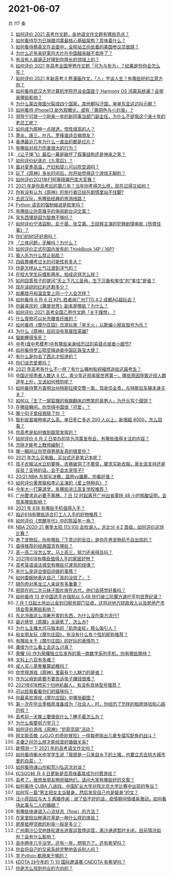 # 2021-06-07

共 117 条

<!-- BEGIN -->
<!-- 最后更新时间 Mon Jun 07 2021 12:36:22 GMT+0800 (China Standard Time) -->

1. [如何评价 2021 高考作文题，各地语文作文题有哪些亮点？](https://www.zhihu.com/question/463569578)
2. [如何看待华为已捐赠鸿蒙最核心基础架构？意味着什么？](https://www.zhihu.com/question/462892378)
3. [如何看待蔡英文在会面中，全程站立向坐着的美国参议员致辞？](https://www.zhihu.com/question/463513769)
4. [为什么近年来好莱坞大片在中国越来越不卖座了？](https://www.zhihu.com/question/268982964)
5. [有没有人装逼正好撞到你擅长的领域上的？](https://www.zhihu.com/question/338688699)
6. [如何评价 2021
   年高考全国甲卷作文题「可为与有为」？如果是你你会怎么写？](https://www.zhihu.com/question/463593563)
7. [如何评价 2021 年新高考 Ⅱ
   卷漫画作文，「人」字谈人生？有哪些好的立意方向？](https://www.zhihu.com/question/463596390)
8. [如何看待武汉大学计算机学院开设全国首个 Harmony OS
   鸿蒙系统课？会带来哪些影响？](https://www.zhihu.com/question/463117510)
9. [为什么蒙古帝国分裂成四个国家，其他都叫汗国，单单东亚这边叫元朝？](https://www.zhihu.com/question/350546334)
10. [如何看待 iPhone13 新外观曝光，或有「黄铜色与小刘海」？](https://www.zhihu.com/question/463358441)
11. [领导宁可提一个刚来一年的新同事当部门副主任，为什么不提我这个来十年的老员工呢？](https://www.zhihu.com/question/458785731)
12. [如何成为那种一点就透，悟性很高的人？](https://www.zhihu.com/question/300313253)
13. [萧炎，唐三，叶凡，罗峰谁适合做朋友？](https://www.zhihu.com/question/450151064)
14. [香港最近几年为什么一直出的都是烂片？](https://www.zhihu.com/question/462877536)
15. [有哪些对视力伤害很大的行为？](https://www.zhihu.com/question/384087324)
16. [《让子弹飞》最后一幕是破坏了叙事结构还是神来之笔？](https://www.zhihu.com/question/413652432)
17. [如何评价纪录片《九零后》？](https://www.zhihu.com/question/461176129)
18. [面对夏季高温，产妇和婴儿可以吹空调吗？](https://www.zhihu.com/question/461128140)
19. [玩了《原神》多长时间后，你开始觉得这个游戏无聊的？](https://www.zhihu.com/question/423597371)
20. [如何评价2021年F1阿塞拜疆巴库大奖赛？](https://www.zhihu.com/question/461061718)
21. [2021
    年是你高考后的第几年？当年你考得怎么样，现在过得又如何？](https://www.zhihu.com/question/463523282)
22. [你有没有认为《原神》的旅行者已经在剧情里站不住脚?](https://www.zhihu.com/question/460224220)
23. [去武汉玩，有哪些经典的旅游线路？](https://www.zhihu.com/question/54172302)
24. [Python 语言的强制缩进是败笔吗？](https://www.zhihu.com/question/289852673)
25. [有哪些让你意难平的电视剧台词文案？](https://www.zhihu.com/question/452053796)
26. [背东西慢是因为智商不够吗？](https://www.zhihu.com/question/438891976)
27. [如何评价宁浩监制，彭于晏、张艾嘉、王砚辉主演的犯罪剧情电影《热带往事》？](https://www.zhihu.com/question/291023345)
28. [你们的M1还好用吗？](https://www.zhihu.com/question/447835410)
29. [「三体问题」无解吗？为什么？](https://www.zhihu.com/question/30311577)
30. [如何评价正式在国内发布的 ThinkBook 14P /
    16P?](https://www.zhihu.com/question/462587759)
31. [狼人杀为什么禁止贴脸？](https://www.zhihu.com/question/462970840)
32. [四级靠裸考过关的可能性有多大？](https://www.zhihu.com/question/326748979)
33. [你是怎样从土气过渡到洋气的？](https://www.zhihu.com/question/267705489)
34. [在校大学生玩摄影两年，拍成这样怎么样？](https://www.zhihu.com/question/459627997)
35. [如何回答孩子的提问“天上下凡三圣母，生下沉香和爹住”的“爹住”是谁？](https://www.zhihu.com/question/462277776)
36. [现在读研的红利还剩多少？](https://www.zhihu.com/question/456374240)
37. [如果胧月和温宜爱上同一个人会怎样？](https://www.zhihu.com/question/455366022)
38. [如何看待 6 月 6 日 KPL 胜者组广州TTG 4:2
    成都AG超玩会？](https://www.zhihu.com/question/463525882)
39. [你最喜欢的《魔兽世界》副本是哪些？为什么？](https://www.zhihu.com/question/264407288)
40. [如何评价 2021 高考全国乙卷作文题「关于理想」？](https://www.zhihu.com/question/463592504)
41. [什么食物可以补充膳食纤维的？](https://www.zhihu.com/question/377073752)
42. [如何看待《摩尔庄园》页游玩家「星无火」以欺骗小朋友毁号为乐？](https://www.zhihu.com/question/462737028)
43. [为什么《原神》目前没有草属性英雄?](https://www.zhihu.com/question/425978919)
44. [猫能睡得多死？](https://www.zhihu.com/question/462536806)
45. [中考(或中考模考)中有哪些亲身经历过的易错点或者小细节?](https://www.zhihu.com/question/405609296)
46. [如何看待罗云熙空降迪奥中国区珠宝大使？](https://www.zhihu.com/question/463424674)
47. [有什么是你去了西北才知道的？](https://www.zhihu.com/question/403884771)
48. [你们谈恋爱累吗？](https://www.zhihu.com/question/399471584)
49. [2021 年高考有什么不一样？有什么嘱咐和祝福想送给这届考生？](https://www.zhihu.com/question/463469682)
50. [中国近视患者人数达 6
    亿，青少年近视率居世界第一，哪些原因导致近视人数逐年上升，又该如何预防呢？](https://www.zhihu.com/question/463403309)
51. [如何看待警方查明台州特斯拉撞交警一案，驾驶员全责，与特斯拉车辆本身无关？](https://www.zhihu.com/question/463484326)
52. [如何以「生了一窝狐狸的我踹翻床边憋笑的臭男人」为开头写个甜饼？](https://www.zhihu.com/question/443320738)
53. [在哪些瞬间，你觉得中国很「可爱」？](https://www.zhihu.com/question/455857255)
54. [哪个句子曾经救赎了你 ？](https://www.zhihu.com/question/453706577)
55. [智利疫苗接种率这么高，单日死亡多达 200 人以上，新增超
    8000，怎么回事？](https://www.zhihu.com/question/463115629)
56. [你高考是如何做到超常发挥的？](https://www.zhihu.com/question/278979830)
57. [如何评价 6 月 2
    日举办的华为鸿蒙发布会，有哪些值得关注的内容？](https://www.zhihu.com/question/462794002)
58. [怎样才能考上教师编制？](https://www.zhihu.com/question/23612599)
59. [哪一瞬间让你觉得男朋友真的很爱你？](https://www.zhihu.com/question/356450688)
60. [2021 年怎么买电脑，买台式还是笔记本呢？](https://www.zhihu.com/question/459716674)
61. [孩子衣服沾水立刻要换，衣裤破洞了不要穿，要求买新衣服，家长该支持还是反驳？支持的话，会不会太宠孩子?](https://www.zhihu.com/question/459542600)
62. [20/21 NBA 东部半决赛，篮网vs雄鹿，你看好谁？](https://www.zhihu.com/question/462705265)
63. [如何评价黄景瑜和李沁主演的《爱上特种兵》？](https://www.zhihu.com/question/462601125)
64. [今年大一打算退学，有哪些浙江高复学校推荐？](https://www.zhihu.com/question/58522765)
65. [广州要求非必要不离穗，7 日 12 时起离开广州出省需持 48
    小时核酸证明，会带来哪些影响？](https://www.zhihu.com/question/463430613)
66. [2021 年 618 有哪些手机值得入手？](https://www.zhihu.com/question/457255298)
67. [临近618有哪些适合打工人入手的好物推荐？](https://www.zhihu.com/question/462987243)
68. [如何评价《觉醒年代》中的陈延年一角？](https://www.zhihu.com/question/447307733)
69. [NBA 2020-21 赛季太阳 113:100 击败湖人，总比分 4:2
    晋级，如何评价这场比赛？](https://www.zhihu.com/question/463061695)
70. [养了宠物后，你有哪些「下意识的反应」是你在养宠物前不会出现的？](https://www.zhihu.com/question/461963889)
71. [值得推荐的经典国货有哪些？](https://www.zhihu.com/question/37389860)
72. [高一高二没怎么学，马上高三，努力还来得及吗？](https://www.zhihu.com/question/461313503)
73. [2021年618有哪些值得入手的家居好物？](https://www.zhihu.com/question/460447642)
74. [高考英语语法填空有哪些可速背的规律？](https://www.zhihu.com/question/20972652)
75. [有什么是适合情侣间做的事情？](https://www.zhihu.com/question/23415480)
76. [如何委婉地表达自己「真的没钱了」？](https://www.zhihu.com/question/462984155)
77. [锅包肉对黑龙江人来说有多重要？](https://www.zhihu.com/question/462784342)
78. [把现在的二次元妹子图片放在古代，他们会感觉好看吗？](https://www.zhihu.com/question/462903907)
79. [如何看待 13 岁中国选手许瑞航以 5.48
    秒打破三阶魔方速拧平均世界纪录？](https://www.zhihu.com/question/463234557)
80. [7 月 1
    日起土地出让金划归税务部门征收，这将对地方财政收入以及房地产市场会带来哪些影响？](https://www.zhihu.com/question/463323805)
81. [东北冷面这么消暑开胃的东西，为什么没在南方流行?](https://www.zhihu.com/question/462700732)
82. [最近感觉《原魔》太逼氪了，怎么办?](https://www.zhihu.com/question/463036805)
83. [为什么主播大司马版本的「肌肉金轮」那么吸引人？](https://www.zhihu.com/question/461688762)
84. [和女朋友玩《摩尔庄园》，有没有什么有个性的昵称推荐？](https://www.zhihu.com/question/462814720)
85. [有哪些关于《摩尔庄园》的好玩的表情包？](https://www.zhihu.com/question/462564869)
86. [龚俊为什么看上去这么讨喜？](https://www.zhihu.com/question/456646250)
87. [荣耀 50
    作为荣耀独立后发布的第一款数字系列手机，你有哪些期待？](https://www.zhihu.com/question/461194616)
88. [文科上六百有多难？](https://www.zhihu.com/question/350905229)
89. [成人买儿童套餐算幼稚吗？](https://www.zhihu.com/question/462819336)
90. [你觉得游戏《原神》里最有个人魅力的是谁？](https://www.zhihu.com/question/462388527)
91. [作为父母到底要不要告诉孩子赚钱很难？](https://www.zhihu.com/question/461239979)
92. [2021年618想买个扫地机器人，有没有具体型号推荐？](https://www.zhihu.com/question/397698378)
93. [可以给我看看你们的猫咪吗？](https://www.zhihu.com/question/462824843)
94. [你最喜欢游戏《摩尔庄园》中哪张截图？](https://www.zhihu.com/question/462564850)
95. [第一次在毕业季租房准备成为「社会人」时，你经历了怎样的租房体验和心路历程？](https://www.zhihu.com/question/461693068)
96. [高考前一天晚上要做些什么？睡不着怎么办？](https://www.zhihu.com/question/458722775)
97. [为什么我要努力学习？](https://www.zhihu.com/question/462192669)
98. [如何评价游戏《原神》“折箭觅踪”活动？](https://www.zhihu.com/question/461653474)
99. [网文能否像《JOJO
    的奇妙冒险》一样每卷挑出几章专描写配角的战斗？](https://www.zhihu.com/question/463065863)
100. [夫妻之间怎么样才能经营好婚姻关系?](https://www.zhihu.com/question/349031552)
101. [能预测一下 2021 年的高考语文作文吗？](https://www.zhihu.com/question/451864903)
102. [如何看待衡水中学学生说「我就是一只来自乡下的土猪，也要立志去拱大城市里的白菜」？](https://www.zhihu.com/question/462345321)
103. [如何看待谏山创和荒川弘这次对谈？](https://www.zhihu.com/question/463257259)
104. [《CSGO》6 月 4 日更新是否意味着其成为付费游戏？](https://www.zhihu.com/question/463103636)
105. [高考了，我想发朋友圈祝福他们，请问大家有哪些好的文案？](https://www.zhihu.com/question/405298026)
106. [如何看待 CUBA
     八进四，中国矿业大学对阵北京大学比赛中出现的争议？](https://www.zhihu.com/question/463306896)
107. [如何写一篇“男主把女主当替身，然后发现自己也是替身”的文？](https://www.zhihu.com/question/437395484)
108. [汪小菲回应与大 S
     离婚传闻：说了些不好的话，疫情期间情绪易激动。如何看待此事与二人的婚姻？](https://www.zhihu.com/question/463252497)
109. [有哪些快速进入心流状态（flow）的方法？](https://www.zhihu.com/question/20992764)
110. [在家里阳台种满花草是一种什么样的体验？](https://www.zhihu.com/question/461296029)
111. [房屋抵押贷款的利率一般是多少？](https://www.zhihu.com/question/387069469)
112. [广州南沙公交地铁轮渡长途客运暂停运营，离沙通道暂时关闭，目前情况如何？会有什么影响？](https://www.zhihu.com/question/463278387)
113. [高中两年几乎没学，还有一年，想努力了，还有希望吗？](https://www.zhihu.com/question/462084525)
114. [你会将自己的交易系统完整地告诉别人吗？](https://www.zhihu.com/question/462350634)
115. [学 Python 都用来干嘛的？](https://www.zhihu.com/question/34098079)
116. [《DOTA 2》今年的 Ti 10 国际邀请赛 CNDOTA
     有希望吗？](https://www.zhihu.com/question/459216552)
117. [你是怎么找到创业的方向的？](https://www.zhihu.com/question/25857988)

<!-- END -->
